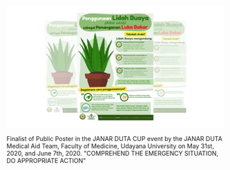 ![Alt text](https://raw.githubusercontent.com/radwija/my-posters/master/Janar%20Duta%202020%20Poster/janarduta.jpg)

Finalist of Public Poster in the JANAR DUTA CUP event by the JANAR DUTA Medical Aid Team, Faculty of Medicine, Udayana University on May 31st, 2020, and June 7th, 2020.
"COMPREHEND THE EMERGENCY SITUATION, DO APPROPRIATE ACTION"

